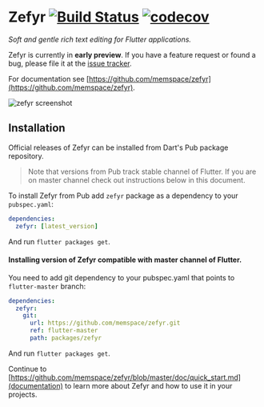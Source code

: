 # Zefyr [![Build Status](https://travis-ci.com/memspace/zefyr.svg?branch=master)](https://travis-ci.com/memspace/zefyr) [![codecov](https://codecov.io/gh/memspace/zefyr/branch/master/graph/badge.svg)](https://codecov.io/gh/memspace/zefyr)

*Soft and gentle rich text editing for Flutter applications.*

Zefyr is currently in **early preview**. If you have a feature
request or found a bug, please file it at the [issue tracker][].

[issue tracker]: https://github.com/memspace/zefyr/issues

For documentation see [https://github.com/memspace/zefyr](https://github.com/memspace/zefyr).

![zefyr screenshot](https://github.com/memspace/zefyr/raw/master/packages/zefyr/zefyr.png)

## Installation

Official releases of Zefyr can be installed from Dart's Pub package repository.

> Note that versions from Pub track stable channel of Flutter. If you are on master channel
> check out instructions below in this document.


To install Zefyr from Pub add `zefyr` package as a dependency to your `pubspec.yaml`:

```yaml
dependencies:
  zefyr: [latest_version]
```

And run `flutter packages get`.

#### Installing version of Zefyr compatible with master channel of Flutter.

You need to add git dependency to your pubspec.yaml that points to `flutter-master` branch:

```yaml
dependencies:
  zefyr:
    git:
      url: https://github.com/memspace/zefyr.git
      ref: flutter-master
      path: packages/zefyr
```

And run `flutter packages get`.

Continue to [https://github.com/memspace/zefyr/blob/master/doc/quick_start.md](documentation) to
learn more about Zefyr and how to use it in your projects.
